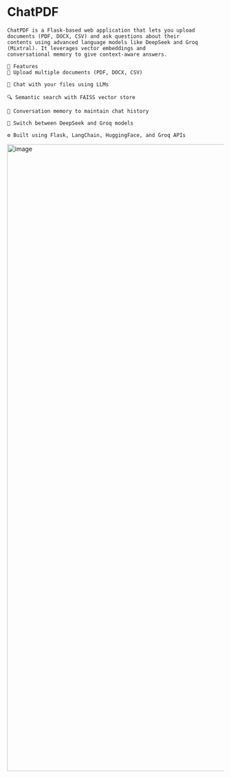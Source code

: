 # ChatPDF
```
ChatPDF is a Flask-based web application that lets you upload documents (PDF, DOCX, CSV) and ask questions about their
contents using advanced language models like DeepSeek and Groq (Mixtral). It leverages vector embeddings and
conversational memory to give context-aware answers.

🚀 Features
📁 Upload multiple documents (PDF, DOCX, CSV)

🤖 Chat with your files using LLMs

🔍 Semantic search with FAISS vector store

🧠 Conversation memory to maintain chat history

🔧 Switch between DeepSeek and Groq models

⚙️ Built using Flask, LangChain, HuggingFace, and Groq APIs
```
<img width="1458" alt="image" src="https://github.com/user-attachments/assets/086d6342-ab9f-46bc-8ec0-db2c6a63690d" />


